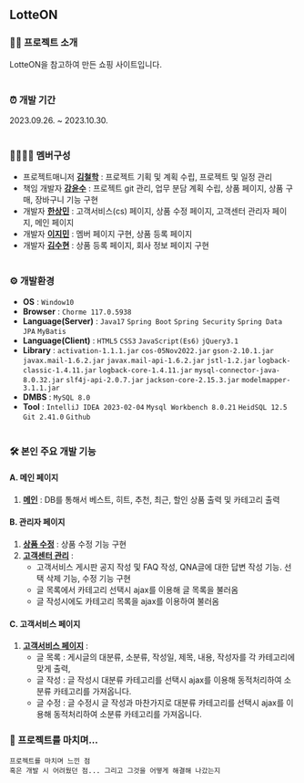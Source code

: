 ## LotteON 

### 👩‍💻 프로젝트 소개
 LotteON을 참고하여 만든 쇼핑 사이트입니다. <br/><br/>


### ⏰ 개발 기간
 2023.09.26. ~ 2023.10.30. <br/><br/>


### 👨‍👩‍👧‍👧 멤버구성
 - 프로젝트매니저 **[김철학](https://github.com/chhak0503)** : 프로젝트 기획 및 계획 수립, 프로젝트 및 일정 관리
 - 책임 개발자 **[강윤수](https://github.com/lomong7807)** : 프로젝트 git 관리, 업무 분담 계획 수립, 상품 페이지, 상품 구매, 장바구니 기능 구현
 - 개발자 **[한상민](https://github.com/TWGearlgrey)** : 고객서비스(cs) 페이지, 상품 수정 페이지, 고객센터 관리자 페이지, 메인 페이지
 - 개발자 **[이지민](https://github.com/lee28921)** : 멤버 페이지 구현, 상품 등록 페이지
 - 개발자 **[김수현](https://github.com/tngus78901)** : 상품 등록 페이지, 회사 정보 페이지 구현<br/><br/>


### ⚙️ 개발환경
 - **OS** : `Window10`
 - **Browser** : `Chorme 117.0.5938`
 - **Language(Server)** : `Java17` `Spring Boot` `Spring Security` `Spring Data JPA` `MyBatis`
 - **Language(Client)** : `HTML5` `CSS3` `JavaScript(Es6)` `jQuery3.1`
 - **Library** : `activation-1.1.1.jar` `cos-05Nov2022.jar` `gson-2.10.1.jar` `javax.mail-1.6.2.jar` `javax.mail-api-1.6.2.jar` `jstl-1.2.jar` `logback-classic-1.4.11.jar` `logback-core-1.4.11.jar` `mysql-connector-java-8.0.32.jar` `slf4j-api-2.0.7.jar` `jackson-core-2.15.3.jar` `modelmapper-3.1.1.jar`
 - **DMBS** : `MySQL 8.0`
 - **Tool** : `IntelliJ IDEA 2023-02-04` `Mysql Workbench 8.0.21` `HeidSQL 12.5` `Git 2.41.0` `Github` <br/><br/>


### 🛠 본인 주요 개발 기능
 #### A. 메인 페이지
 1. **[메인](https://github.com/TWGearlgrey/Project2023/blob/main/LotteON/src/main/java/co/kr/lotteon/controller/MainController.java)** : DB를 통해서 베스트, 히트, 추천, 최근, 할인 상품 출력 및 카테고리 출력

 #### B. 관리자 페이지
 1. **[상품 수정](https://github.com/TWGearlgrey/Project2023/blob/main/LotteON/src/main/java/co/kr/lotteon/controller/admin/AdminProductController.java)** : 상품 수정 기능 구현
 2. **[고객센터 관리](https://github.com/TWGearlgrey/Project2023/blob/main/LotteON/src/main/java/co/kr/lotteon/controller/admin/AdminCsController.java)** :
    - 고객서비스 게시판 공지 작성 및 FAQ 작성, QNA글에 대한 답변 작성 기능. 선택 삭제 기능, 수정 기능 구현
    - 글 목록에서 카테고리 선택시 ajax를 이용해 글 목록을 불러옴
    - 글 작성시에도 카테고리 목록을 ajax를 이용하여 불러옴

 #### C. 고객서비스 페이지
 1. **[고객서비스 페이지](https://github.com/TWGearlgrey/Project2023/blob/main/LotteON/src/main/java/co/kr/lotteon/controller/cs/CsController.java)** :
    - 글 목록 : 게시글의 대분류, 소분류, 작성일, 제목, 내용, 작성자를 각 카테고리에 맞게 출력,
    - 글 작성 : 글 작성시 대분류 카테고리를 선택시 ajax를 이용해 동적처리하여 소분류 카테고리를 가져옵니다.
    - 글 수정 : 글 수정시 글 작성과 마찬가지로 대분류 카테고리를 선택시 ajax를 이용해 동적처리하여 소분류 카테고리를 가져옵니다.

### 📑 프로젝트를 마치며…
```
프로젝트를 마치며 느낀 점
혹은 개발 시 어려웠던 점... 그리고 그것을 어떻게 해결해 나갔는지
```
